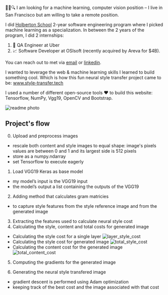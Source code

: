 
👩‍💻🔍 I am looking for a machine learning, computer vision position – I live in San Francisco but am willing to take a remote position.

I did [Holberton School](https://www.holbertonschool.com/) 2-year software engineering program where I picked machine learning as a specialization. In between the 2 years of the program, I did 2 internships: 
1. 🚕 QA Engineer at Uber
1. 📈 Software Developer at OSIsoft (recently acquired by Areva for $4B).

You can reach out to met via [email](mailto:ekaterina@kalache.fr) or [linkedin](https://www.linkedin.com/in/ekaterinakalache/).

I wanted to leverage the web & machine learning skills I learned to build something cool. Which is how this fun neural style transfer project came to be: www.style-transfer.tech

I used a number of different open-source tools  ❤️  to build this website: Tensorflow, NumPy, Vgg19, OpenCV and Bootstrap.

![readme photo](https://i.imgur.com/jKeqXBy.jpg)

## Project's flow
0. Upload and preprocess images
* rescale both content and style images to equal shape: image's pixels values are between 0 and 1 and its largest side is 512 pixels
* store as a numpy.ndarray
* set Tensorflow to execute eagerly
1. Load VGG19 Keras as base model
* my  model’s input is  the VGG19 input
* the model’s output a list containing the outputs of the VGG19 
2. Adding method that calculates gram matricies
* to capture style features from the style reference image and from the generated image
3. Extracting the features used to calculate neural style cost
4. Calculating the style, content and total costs for generated image
* Calculating the style cost for a single layer
![layer_style_cost](https://latex.codecogs.com/gif.latex?E_{l}&space;=&space;\frac{1}{C_{l}^{2}}\sum_{i}^{C_{l}}\sum_{j}^{C_{l}}(G^{l}_{ij}&space;-&space;A^{l}_{ij})^{2})
* Calculating the style cost for generated image
![total_style_cost](https://latex.codecogs.com/gif.latex?L_{style}&space;=&space;\sum_{l}w_{l}E_{l})
* Calculating the content cost for the generated image
![total_content_cost](https://latex.codecogs.com/gif.latex?L_{content}&space;=&space;\frac{1}{H_{l}W_{l}C_{l}}\sum_{i}^{H_{l}}\sum_{j}^{W_{l}}\sum_{k}^{C_{l}}(F_{ijk}^{l}-P_{ijk}^{l})^2)
5. Computing the gradients for the generated image

6. Generating  the neural style transfered image
* gradient descent is performed using Adam optimization
* keeping track of the best cost and the image associated with that cost


